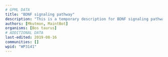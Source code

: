 ```yaml
---
# GPML DATA
title: "BDNF signaling pathway"
description: "This is a temporary description for BDNF signaling pathway"
authors: [Mkutmon, MaintBot]
organisms: [Bos taurus]
# ADDITIONAL DATA
last-edited: 2019-08-16
communities: []
wpid: "WP3141"
---
```

